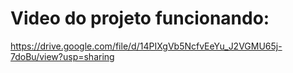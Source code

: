 # Video do projeto funcionando:

https://drive.google.com/file/d/14PIXgVb5NcfvEeYu_J2VGMU65j-7doBu/view?usp=sharing
